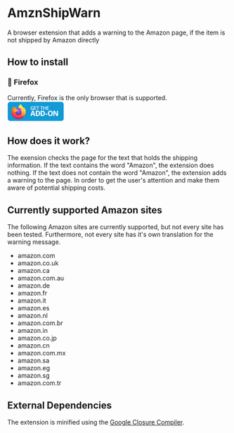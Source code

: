 # AmznShipWarn
A browser extension that adds a warning to the Amazon page, if the item is not shipped by Amazon directly

## How to install
### 🦊 Firefox
Currently, Firefox is the only browser that is supported.  
[![Firefox-Extension](./get-the-addon-small.png)](https://addons.mozilla.org/firefox/addon/amznshipwarn/)

## How does it work?
The exension checks the page for the text that holds the shipping information. If the text contains the word "Amazon", the extension does nothing. If the text does not contain the word "Amazon", the extension adds a warning to the page. In order to get the user's attention and make them aware of potential shipping costs.

## Currently supported Amazon sites
The following Amazon sites are currently supported, but not every site has been tested.
Furthermore, not every site has it's own translation for the warning message.

- amazon.com
- amazon.co.uk
- amazon.ca
- amazon.com.au
- amazon.de
- amazon.fr
- amazon.it
- amazon.es
- amazon.nl
- amazon.com.br
- amazon.in
- amazon.co.jp
- amazon.cn
- amazon.com.mx
- amazon.sa
- amazon.eg
- amazon.sg
- amazon.com.tr

## External Dependencies
The extension is minified using the [Google Closure Compiler](https://github.com/google/closure-compiler).
